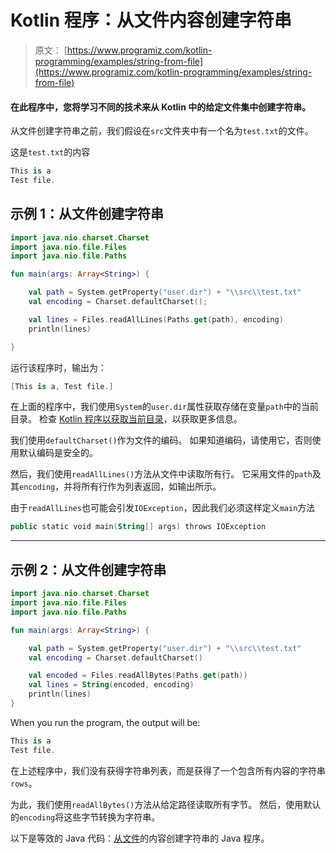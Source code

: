 # Kotlin 程序：从文件内容创建字符串

> 原文： [https://www.programiz.com/kotlin-programming/examples/string-from-file](https://www.programiz.com/kotlin-programming/examples/string-from-file)

#### 在此程序中，您将学习不同的技术来从 Kotlin 中的给定文件集中创建字符串。

从文件创建字符串之前，我们假设在`src`文件夹中有一个名为`test.txt`的文件。

这是`test.txt`的内容

```kt
This is a
Test file.
```

## 示例 1：从文件创建字符串

```kt
import java.nio.charset.Charset
import java.nio.file.Files
import java.nio.file.Paths

fun main(args: Array<String>) {

    val path = System.getProperty("user.dir") + "\\src\\test.txt"
    val encoding = Charset.defaultCharset();

    val lines = Files.readAllLines(Paths.get(path), encoding)
    println(lines)

}
```

运行该程序时，输出为：

```kt
[This is a, Test file.]
```

在上面的程序中，我们使用`System`的`user.dir`属性获取存储在变量`path`中的当前目录。 检查 [Kotlin 程序以获取当前目录](/kotlin-programming/examples/current-working-directory "Kotlin Program to get the current directory")，以获取更多信息。

我们使用`defaultCharset()`作为文件的编码。 如果知道编码，请使用它，否则使用默认编码是安全的。

然后，我们使用`readAllLines()`方法从文件中读取所有行。 它采用文件的`path`及其`encoding`，并将所有行作为列表返回，如输出所示。

由于`readAllLines`也可能会引发`IOException`，因此我们必须这样定义`main`方法

```kt
public static void main(String[] args) throws IOException
```

* * *

## 示例 2：从文件创建字符串

```kt
import java.nio.charset.Charset
import java.nio.file.Files
import java.nio.file.Paths

fun main(args: Array<String>) {

    val path = System.getProperty("user.dir") + "\\src\\test.txt"
    val encoding = Charset.defaultCharset()

    val encoded = Files.readAllBytes(Paths.get(path))
    val lines = String(encoded, encoding)
    println(lines)
}
```

When you run the program, the output will be:

```kt
This is a
Test file.
```

在上述程序中，我们没有获得字符串列表，而是获得了一个包含所有内容的字符串`rows`。

为此，我们使用`readAllBytes()`方法从给定路径读取所有字节。 然后，使用默认的`encoding`将这些字节转换为字符串。

以下是等效的 Java 代码：[从文件](/java-programming/examples/string-from-file "Java program to create a string from contents of a file")的内容创建字符串的 Java 程序。